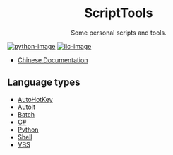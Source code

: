 # <center>ScriptTools</center>

<center>Some personal scripts and tools.</center>

[![python-image]](python-url)
[![lic-image]](LICENSE)

* [Chinese Documentation](README_CN.md)

## Language types

* [AutoHotKey](AutoHotKey)
* [AutoIt](AutoIt)
* [Batch](Batch)
* [C#](C#)
* [Python](Python)
* [Shell](Shell)
* [VBS](VBS)

[python-image]: https://img.shields.io/badge/python-%3E%3D2.7-green
[python-url]: https://www.python.org

[lic-image]: https://img.shields.io/github/license/HaleShaw/ScriptTools

